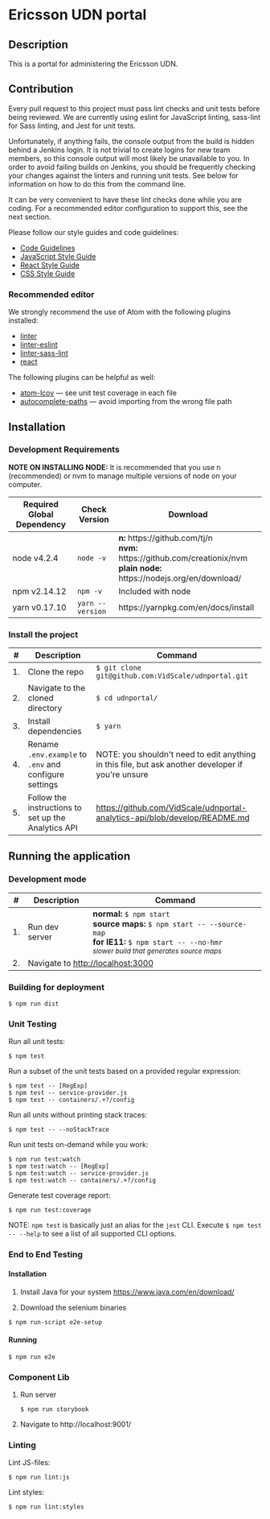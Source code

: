 # Ericsson UDN portal


## Description

This is a portal for administering the Ericsson UDN.

## Contribution

Every pull request to this project must pass lint checks and unit tests before being reviewed. We are currently using eslint for JavaScript linting, sass-lint for Sass linting, and Jest for unit tests.

Unfortunately, if anything fails, the console output from the build is hidden behind a Jenkins login. It is not trivial to create logins for new team members, so this console output will most likely be unavailable to you. In order to avoid failing builds on Jenkins, you should be frequently checking your changes against the linters and running unit tests. See below for information on how to do this from the command line.

It can be very convenient to have these lint checks done while you are coding. For a recommended editor configuration to support this, see the next section.

Please follow our style guides and code guidelines:
 - [Code Guidelines](https://github.com/VidScale/udnportal/wiki/Code-Guidelines/)
 - [JavaScript Style Guide](https://github.com/VidScale/udnportal/wiki/JavaScript-Style-Guide/)
 - [React Style Guide](https://github.com/VidScale/udnportal/wiki/React-Style-Guide/)
 - [CSS Style Guide](https://github.com/VidScale/udnportal/wiki/CSS-Style-Guide/)

### Recommended editor

We strongly recommend the use of Atom with the following plugins installed:
- [linter]
- [linter-eslint]
- [linter-sass-lint]
- [react]

The following plugins can be helpful as well:

- [atom-lcov] &mdash; see unit test coverage in each file
- [autocomplete-paths] &mdash; avoid importing from the wrong file path

## Installation

### Development Requirements

**NOTE ON INSTALLING NODE:** It is recommended that you use n (recommended) or nvm to manage multiple versions of node on your computer.

<table>
  <thead>
    <tr>
      <th>Required Global Dependency</th>
      <th>Check Version</th>
      <th>Download</th>
    </tr>
  </thead>
  <tbody>
    <tr>
      <td>node v4.2.4</td>
      <td><code>node -v</code></td>
      <td>
        <strong>n:</strong> https://github.com/tj/n
        <br>
        <strong>nvm:</strong> https://github.com/creationix/nvm
        <br>
        <strong>plain node:</strong> https://nodejs.org/en/download/
      </td>
    </tr>
    <tr>
      <td>npm v2.14.12</td>
      <td><code>npm -v</code></td>
      <td>Included with node</td>
    </tr>
    <tr>
      <td>yarn v0.17.10</td>
      <td><code>yarn --version</code></td>
      <td>https://yarnpkg.com/en/docs/install</td>
    </tr>
  </tbody>
</table>

### Install the project
<table>
  <thead>
    <tr>
      <th>#</th>
      <th>Description</th>
      <th>Command</th>
    </tr>
  </thead>
  <tbody>
    <tr>
      <td>1.</td>
      <td>Clone the repo</td>
      <td><code>$ git clone git@github.com:VidScale/udnportal.git</code></td>
    </tr>
    <tr>
      <td>2.</td>
      <td>Navigate to the cloned directory</td>
      <td><code>$ cd udnportal/</code></td>
    </tr>
    <tr>
      <td>3.</td>
      <td>Install dependencies</td>
      <td><code>$ yarn</code></td>
    </tr>
    <tr>
      <td>4.</td>
      <td>Rename <code>.env.example</code> to <code>.env</code> and configure settings</td>
      <td>NOTE: you shouldn't need to edit anything in this file, but ask another developer if you're unsure</td>
    </tr>
    <tr>
      <td>5.</td>
      <td>Follow the instructions to set up the Analytics API</td>
      <td><a href="https://github.com/VidScale/udnportal-analytics-api/blob/develop/README.md">https://github.com/VidScale/udnportal-analytics-api/blob/develop/README.md</a></td>
    </tr>
  </tbody>
</table>

## Running the application

### Development mode
<table>
  <thead>
    <tr>
      <th>#</th>
      <th>Description</th>
      <th>Command</th>
    </tr>
  </thead>
  <tbody>
    <tr>
      <td>1.</td>
      <td>Run dev server</td>
      <td>
        <strong>normal:</strong> <code>$ npm start</code>
        <br>
        <strong>source maps:</strong> <code>$ npm start -- --source-map</code>
        <br>
        <strong>for IE11:</strong> <code>$ npm start -- --no-hmr</code>
        <br>
        <small><em>slower build that generates source maps</em></small>
      </td>
    </tr>
    <tr>
      <td>2.</td>
      <td colspan="2">Navigate to <a href="http://localhost:3000">http://localhost:3000</a></td>
    </tr>
  </tbody>
</table>


### Building for deployment

```shell
$ npm run dist
```

### Unit Testing
Run all unit tests:

```shell
$ npm test
```

Run a subset of the unit tests based on a provided regular expression:

```shell
$ npm test -- [RegExp]
$ npm test -- service-provider.js
$ npm test -- containers/.+?/config
```

Run all units without printing stack traces:

```shell
$ npm test -- --noStackTrace
```

Run unit tests on-demand while you work:

```shell
$ npm run test:watch
$ npm test:watch -- [RegExp]
$ npm test:watch -- service-provider.js
$ npm test:watch -- containers/.+?/config
```

Generate test coverage report:

```shell
$ npm run test:coverage
```

NOTE: `npm test` is basically just an alias for the `jest` CLI. Execute `$ npm test -- --help` to see a list of all supported CLI options.

### End to End Testing

#### Installation

1. Install Java for your system https://www.java.com/en/download/

2. Download the selenium binaries
```shell
$ npm run-script e2e-setup
```

#### Running
```shell
$ npm run e2e
```

### Component Lib
1. Run server
   ```shell
   $ npm run storybook
   ```

2. Navigate to http://localhost:9001/

### Linting
Lint JS-files:
```shell
$ npm run lint:js
```

Lint styles:
```shell
$ npm run lint:styles
```

 [linter]: https://atom.io/packages/linter
 [linter-eslint]: https://atom.io/packages/linter-eslint
 [linter-sass-lint]: https://atom.io/packages/linter-sass-lint
 [react]: https://atom.io/packages/react
 [atom-lcov]: https://atom.io/packages/atom-lcov
 [autocomplete-paths]: https://atom.io/packages/autocomplete-paths
